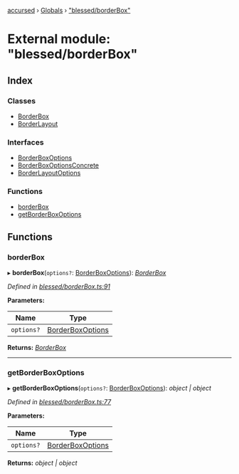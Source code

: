 [accursed](../README.md) › [Globals](../globals.md) › ["blessed/borderBox"](_blessed_borderbox_.md)

# External module: "blessed/borderBox"

## Index

### Classes

* [BorderBox](../classes/_blessed_borderbox_.borderbox.md)
* [BorderLayout](../classes/_blessed_borderbox_.borderlayout.md)

### Interfaces

* [BorderBoxOptions](../interfaces/_blessed_borderbox_.borderboxoptions.md)
* [BorderBoxOptionsConcrete](../interfaces/_blessed_borderbox_.borderboxoptionsconcrete.md)
* [BorderLayoutOptions](../interfaces/_blessed_borderbox_.borderlayoutoptions.md)

### Functions

* [borderBox](_blessed_borderbox_.md#borderbox)
* [getBorderBoxOptions](_blessed_borderbox_.md#getborderboxoptions)

## Functions

###  borderBox

▸ **borderBox**(`options?`: [BorderBoxOptions](../interfaces/_blessed_borderbox_.borderboxoptions.md)): *[BorderBox](../classes/_blessed_borderbox_.borderbox.md)*

*Defined in [blessed/borderBox.ts:91](https://github.com/cancerberoSgx/accursed/blob/5b2518e/src/blessed/borderBox.ts#L91)*

**Parameters:**

Name | Type |
------ | ------ |
`options?` | [BorderBoxOptions](../interfaces/_blessed_borderbox_.borderboxoptions.md) |

**Returns:** *[BorderBox](../classes/_blessed_borderbox_.borderbox.md)*

___

###  getBorderBoxOptions

▸ **getBorderBoxOptions**(`options?`: [BorderBoxOptions](../interfaces/_blessed_borderbox_.borderboxoptions.md)): *object | object*

*Defined in [blessed/borderBox.ts:77](https://github.com/cancerberoSgx/accursed/blob/5b2518e/src/blessed/borderBox.ts#L77)*

**Parameters:**

Name | Type |
------ | ------ |
`options?` | [BorderBoxOptions](../interfaces/_blessed_borderbox_.borderboxoptions.md) |

**Returns:** *object | object*
